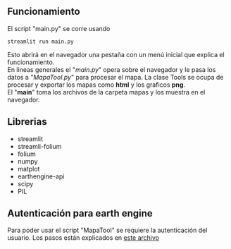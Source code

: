 ## Funcionamiento

El script "main.py" se corre usando  

    streamlit run main.py

 Esto abrirá en el navegador una pestaña con un menú inicial 
 que explica el funcionamiento.  
 En lineas generales el "_main.py_" opera sobre el
 navegador y le pasa los datos a "_MapaTool.py_" para 
 procesar el mapa. La clase Tools se ocupa de procesar 
y exportar los mapas como __html__ y los graficos __png__.  
El "__main__" toma los archivos de la carpeta mapas y los
muestra en el navegador.

## Librerias

* streamlit
* streamli-folium
* folium
* numpy
* matplot
* earthengine-api
* scipy
* PIL


## Autenticación para earth engine  


Para poder usar el script "MapaTool" se requiere la autenticación
del usuario. Los pasos están explicados en 
[este archivo](Autenticacion-EE.pdf)

